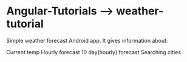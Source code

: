# Angular-Tutorials --> weather-tutorial
Simple weather forecast Android app. It gives information about:

Current temp
Hourly forecast
10 day(hourly) forecast
Searching cities